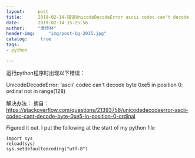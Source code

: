 ```yaml
---
layout:		post
title: 		2019-02-14-错误UnicodeDecodeError ascii codec can't decode
date: 		2019-02-14 15:25:56
author:		"唐传林"
header-img: 	"img/post-bg-2015.jpg"
catalog:	 true
tags:
- python

---
```



运行python程序时出现以下错误：

UnicodeDecodeError: 'ascii' codec can't decode byte 0xe5 in position 0: ordinal not in range(128)

解决办法：
摘自：https://stackoverflow.com/questions/21393758/unicodedecodeerror-ascii-codec-cant-decode-byte-0xe5-in-position-0-ordinal

Figured it out.
I put the following at the start of my python file
```linux
import sys
reload(sys)
sys.setdefaultencoding("utf-8")
```
